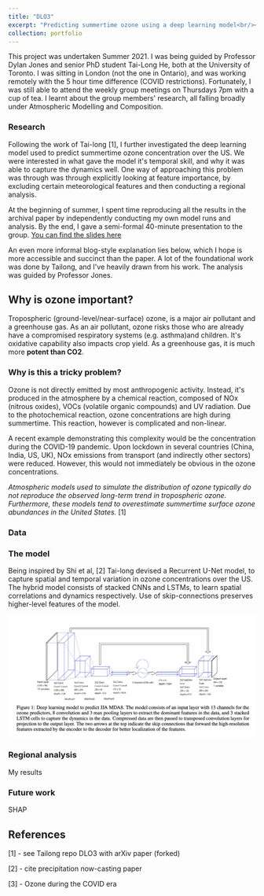 ```yaml
---
title: "DLO3"
excerpt: "Predicting summertime ozone using a deep learning model<br/><img src='/images/500x300.png'>"
collection: portfolio
---
```


This project was undertaken Summer 2021. I was being guided by Professor Dylan Jones and senior PhD student Tai-Long He, both at the University of Toronto. I was sitting in London (not the one in Ontario), and was working remotely with the 5 hour time difference (COVID restrictions). Fortunately, I was still able to attend the weekly group meetings on Thursdays 7pm with a cup of tea. I learnt about the group members' research, all falling broadly under Atmospheric Modelling and Composition.


### Research

Following the work of Tai-long [1], I further investigated the deep learning model used to predict summertime ozone concentration over the US. We were interested in what gave the model it's temporal skill, and why it was able to capture the dynamics well. One way of approaching this problem was through was through explicitly looking at feature importance, by excluding certain meteorological features and then conducting a regional analysis.

At the beginning of summer, I spent time reproducing all the results in the archival paper by independently conducting my own model runs and analysis. By  the end, I gave a semi-formal 40-minute presentation to the group. [You can find the slides here](../files/group_presentation.pdf)


An even more informal blog-style explanation lies below, which I hope is more accessible and succinct than the paper. A lot of the foundational work was done by Tailong, and I've heavily drawn from his work. The analysis was guided by Professor Jones. 

## Why is ozone important?

Tropospheric (ground-level/near-surface) ozone, is a major air pollutant and a greenhouse gas. As an air pollutant, ozone risks those who are already have a compromised respiratory systems (e.g. asthma)and children. It's oxidative capability also impacts crop yield. As a greenhouse gas, it is much more **potent than CO2**.


### Why is this a tricky problem?

Ozone is not directly emitted by most anthropogenic activity. Instead, it's produced in the atmosphere by a chemical reaction, composed of NOx (nitrous oxides), VOCs (volatile organic compounds) and UV radiation. Due to the photochemical reaction, ozone concentrations are high during summertime. This reaction, however is complicated and non-linear. 

A recent example demonstrating this complexity would be the concentration during the COVID-19 pandemic. Upon lockdown in several countries (China, India, US, UK), NOx emissions from transport (and indirectly other sectors) were reduced. However, this would not immediately be obvious in the ozone concentrations.

_Atmospheric models used to simulate the distribution of ozone typically do not reproduce the observed long-term trend in tropospheric ozone. Furthermore, these models tend to overestimate summertime surface ozone abundances in the United States._ [1]

### Data




### The model

Being inspired by Shi et al, [2] Tai-long devised a Recurrent U-Net model, to capture spatial and temporal variation in ozone concentrations over the US. The hybrid model consists of stacked CNNs and LSTMs, to learn spatial correlations and dynamics respectively. Use of skip-connections preserves higher-level features of the model.

![](../images/model_schematic.png)



### Regional analysis

My results

### Future work

SHAP



## References

[1] - see Tailong repo DLO3 with arXiv paper (forked)

[2] - cite precipitation now-casting paper

[3] - Ozone during the COVID era
